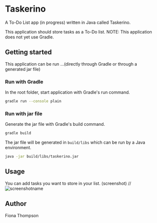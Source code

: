 # Taskerino
A To-Do List app (in progress) written in Java called Taskerino.

This application should store tasks as a To-Do list.
NOTE: This application does not yet use Gradle.

## Getting started
This application can be run ...(directly through Gradle or through a generated jar file)

### Run with Gradle
In the root folder, start application with Gradle's run command.

```bash
gradle run --console plain
```

### Run with jar file
Generate the jar file with Gradle's build command.
```bash
gradle build
```
The jar file will be generated in `build/libs` which can be run by a Java environment.

```bash
java -jar build/libs/taskerino.jar
```

## Usage
You can add tasks you want to store in your list.
(screenshot)
//![screenshotname](directory/screenshotname)

## Author
Fiona Thompson